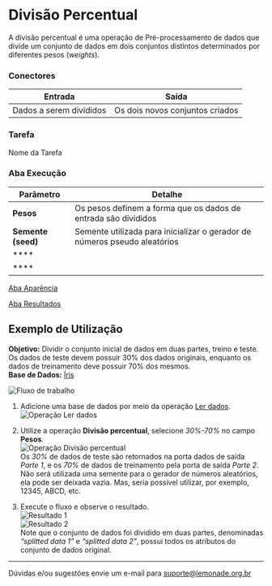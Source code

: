 # Divisão Percentual

A divisão percentual é uma operação de Pré-processamento de dados que divide um conjunto de dados em dois conjuntos distintos determinados por diferentes pesos (*weights*).

### Conectores
| Entrada | Saída |
| --- | --- |
| Dados a serem divididos | Os dois novos conjuntos criados |

### Tarefa
Nome da Tarefa

### Aba Execução
| Parâmetro | Detalhe |
| --- | --- |
| **Pesos** | Os pesos definem a forma que os dados de entrada são divididos |
| **Semente (seed)** | Semente utilizada para inicializar o gerador de números pseudo aleatórios |
| **** |  |
| **** |  |

[Aba Aparência][1]

[Aba Resultados][2]

## Exemplo de Utilização
**Objetivo:** Dividir o conjunto inicial de dados em duas partes, treino e teste. Os dados de teste devem possuir 30% dos dados originais, enquanto os dados de treinamento deve possuir 70% dos mesmos.\
**Base de Dados:** [Íris][3]

![Fluxo de trabalho](/img/spark/pre-processamento-de-dados/amostragem-divisao-percentual/image1.png)

1. Adicione uma base de dados por meio da operação [Ler dados][4].\
![Operação Ler dados](/img/spark/pre-processamento-de-dados/amostragem-divisao-percentual/image2.png)

2. Utilize a operação **Divisão percentual**, selecione *30%-70%* no campo **Pesos**.\
![Operação Divisão percentual](/img/spark/pre-processamento-de-dados/amostragem-divisao-percentual/image3.png)\
Os *30%* de dados de teste são retornados na porta dados de saída *Parte 1*, e os *70%* de dados de treinamento pela porta de saída *Parte 2*. Não será utilizada uma semente para o gerador de números aleatórios, ela pode ser deixada vazia. Mas, seria possível utilizar, por exemplo, 12345, ABCD, etc.

3. Execute o fluxo e observe o resultado.\
![Resultado 1](/img/spark/pre-processamento-de-dados/amostragem-divisao-percentual/image4.png)\
![Resultado 2](/img/spark/pre-processamento-de-dados/amostragem-divisao-percentual/image5.png)\
Note que o conjunto de dados foi dividido em duas partes, denominadas *“splitted data 1”* e *“splitted data 2”*, possui todos os atributos do conjunto de dados original.
---
Dúvidas e/ou sugestões envie um e-mail para suporte@lemonade.org.br

[1]: /spark/
[2]: /spark/
[3]: /spark/
[4]: /spark/